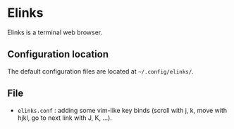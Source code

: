 # Elinks
Elinks is a terminal web browser.

## Configuration location
The default configuration files are located at `~/.config/elinks/`.

## File
- `elinks.conf` : adding some vim-like key binds (scroll with j, k, move with hjkl, go to next link with J, K, ...).
